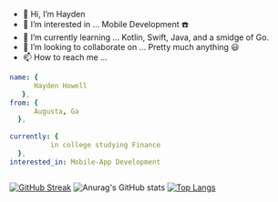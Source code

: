 - 👋 Hi, I’m Hayden
- 👀 I’m interested in ... Mobile Development ☎️
- 🌱 I’m currently learning ... Kotlin, Swift, Java, and a smidge of Go. 
- 💞️ I’m looking to collaborate on ... Pretty much anything 😃
- 📫 How to reach me ... 
``` yaml 
name: { 
      Hayden Howell
   }, 
from: { 
      Augusta, Ga
  }, 
      
currently: {
          in college studying Finance 
  }, 
interested_in: Mobile-App Development 



```
[![GitHub Streak](https://streak-stats.demolab.com/?user=hayde0264&theme=tokyonight)](https://git.io/streak-stats)
![Anurag's GitHub stats](https://github-readme-stats.vercel.app/api?username=hayde0264&show_icons=true&theme=tokyonight)
[![Top Langs](https://github-readme-stats.vercel.app/api/top-langs/?username=hayde0264&layout=compact&theme=tokyonight)](https://github.com/anuraghazra/github-readme-stats)
<!---
hayde0264/hayde0264 is a ✨ special ✨ repository because its `README.md` (this file) appears on your GitHub profile.
You can click the Preview link to take a look at your changes.
--->
